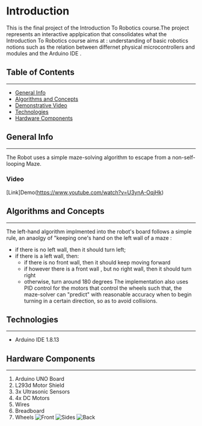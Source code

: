 # Introduction
This is the final project of the Introduction To Robotics course.The project represents an interactive applpication that consolidates what the Introduction To Robotics course aims at : understanding of basic robotics notions such as the relation between differnet physical microcontrollers and modules and the Arduino IDE .
## Table of Contents
---
* [General Info](#general-info)
* [Algorithms and Concepts](#algorithms-and-techniques)
* [Demonstrative Video](#demonstrative-video)
* [Technologies](#technologies)
* [Hardware Components](#hardwarware-components)

## General Info
---
The Robot uses a simple maze-solving algorithm to escape from a non-self-looping Maze. 
### Video
[Link]Demo(https://www.youtube.com/watch?v=U3ynA-OqjHk)
## Algorithms and Concepts
---
The left-hand algorithm implmented into the robot's board follows a simple rule, an anaolgy of "keeping one's hand on the left wall of a maze :
* if there is no left wall, then it should turn left;
* if there is a left wall, then:
	* if there is no front wall, then it should keep moving forward
	* if however there is a front wall , but no right wall, then it should turn right
	* otherwise, turn around 180 degrees
The implementation also uses PID control for the motors that control the wheels such that, the maze-solver can "predict" with reasonable accuracy when to begin turning in a certain direction, so as to avoid collisions.
## Technologies
---
* Arduino IDE 1.8.13
## Hardware Components
---
1. Arduino UNO Board
2. L293d Motor Shield
3. 3x Ultrasonic Sensors
4. 4x DC Motors
5. Wires
6. Breadboard
7. Wheels
![Front](https://imgur.com/a/haay68e)
![Sides](https://imgur.com/a/tLnTqJQ)
![Back](https://imgur.com/a/Lr6cX5n)